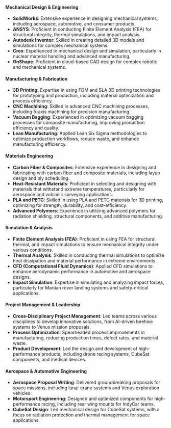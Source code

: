 #### Mechanical Design & Engineering
- **SolidWorks**: Extensive experience in designing mechanical systems, including aerospace, automotive, and consumer products.
- **ANSYS**: Proficient in conducting Finite Element Analysis (FEA) for structural integrity, thermal simulations, and impact analysis.
- **Autodesk Inventor**: Skilled in creating detailed 3D models and simulations for complex mechanical systems.
- **Creo**: Experienced in mechanical design and simulation, particularly in nuclear material handling and advanced manufacturing.
- **OnShape**: Proficient in cloud-based CAD design for complex robotic and mechanical systems.

#### Manufacturing & Fabrication
- **3D Printing**: Expertise in using FDM and SLA 3D printing technologies for prototyping and production, including material optimization and process efficiency.
- **CNC Machining**: Skilled in advanced CNC machining processes, including 5-axis machining for precision manufacturing.
- **Vacuum Bagging**: Experienced in optimizing vacuum bagging processes for composite manufacturing, improving production efficiency and quality.
- **Lean Manufacturing**: Applied Lean Six Sigma methodologies to optimize production workflows, reduce waste, and enhance manufacturing efficiency.

#### Materials Engineering
- **Carbon Fiber & Composites**: Extensive experience in designing and fabricating with carbon fiber and composite materials, including layup design and ply scheduling.
- **Heat-Resistant Materials**: Proficient in selecting and designing with materials that withstand extreme temperatures, particularly for aerospace and volcanic surveying applications.
- **PLA and PETG**: Skilled in using PLA and PETG materials for 3D printing, optimizing for strength, durability, and cost-efficiency.
- **Advanced Polymers**: Experience in utilizing advanced polymers for radiation shielding, structural components, and additive manufacturing.

#### Simulation & Analysis
- **Finite Element Analysis (FEA)**: Proficient in using FEA for structural, thermal, and impact simulations to ensure mechanical integrity under various conditions.
- **Thermal Analysis**: Skilled in conducting thermal simulations to optimize heat dissipation and material performance in extreme environments.
- **CFD (Computational Fluid Dynamics)**: Applied CFD simulations to enhance aerodynamic performance in automotive and aerospace designs.
- **Impact Simulation**: Expertise in simulating and analyzing impact forces, particularly for Martian rover landing systems and safety-critical applications.

#### Project Management & Leadership
- **Cross-Disciplinary Project Management**: Led teams across various disciplines to develop innovative solutions, from AI-driven beehive systems to Venus mission proposals.
- **Process Optimization**: Spearheaded process improvements in manufacturing, reducing production times, defect rates, and material waste.
- **Product Development**: Led the design and development of high-performance products, including drone racing systems, CubeSat components, and medical devices.

#### Aerospace & Automotive Engineering
- **Aerospace Proposal Writing**: Delivered groundbreaking proposals for space missions, including lunar crane systems and Venus exploration vehicles.
- **Motorsport Engineering**: Designed and optimized components for high-performance racing, including rear wing mounts for IndyCar teams.
- **CubeSat Design**: Led mechanical design for CubeSat systems, with a focus on radiation protection and thermal management for space applications.
